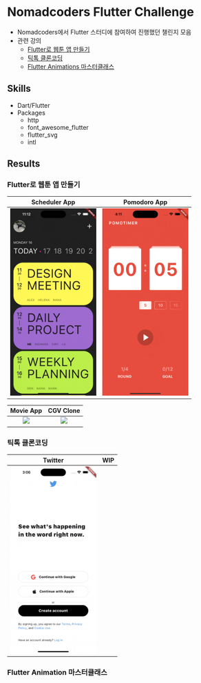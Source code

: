 # Nomadcoders Flutter Challenge

- Nomadcoders에서 Flutter 스터디에 참여하여 진행했던 챌린지 모음
- 관련 강의
  - [Flutter로 웹툰 앱 만들기](https://nomadcoders.co/flutter-for-beginners)
  - [틱톡 클론코딩](https://nomadcoders.co/tiktok-clone)
  - [Flutter Animations 마스터클래스](https://nomadcoders.co/flutter-animations-masterclass)

## Skills

- Dart/Flutter
- Packages
  - http
  - font_awesome_flutter
  - flutter_svg
  - intl

## Results

### Flutter로 웹툰 앱 만들기

|                            Scheduler App                             |                            Pomodoro App                             |
| :------------------------------------------------------------------: | :-----------------------------------------------------------------: |
| <img src="./documents/flutter-challenge-scheduler.gif" width="200"/> | <img src="./documents/flutter-challenge-pomodoro.gif" width="200"/> |

|                            Movie App                             |                               CGV Clone                               |
| :--------------------------------------------------------------: | :-------------------------------------------------------------------: |
| <img src="./documents/flutter-challenge-movie.gif" width="200"/> | <img src="./documents/flutter-challenge-graduation.gif" width="200"/> |

### 틱톡 클론코딩

|                              Twitter                               |            WIP            |
| :----------------------------------------------------------------: | :-----------------------: |
| <img src="./documents/flutter-challenge-twitter.gif" width="200"/> | <img src="" width="200"/> |

### Flutter Animation 마스터클래스
